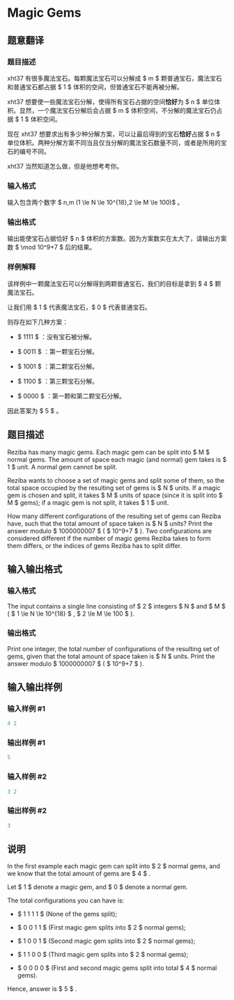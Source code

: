 # Magic Gems

## 题意翻译

### 题目描述

xht37 有很多魔法宝石。每颗魔法宝石可以分解成 $ m $ 颗普通宝石，魔法宝石和普通宝石都占据 $ 1 $ 体积的空间，但普通宝石不能再被分解。

xht37 想要使一些魔法宝石分解，使得所有宝石占据的空间**恰好**为 $ n $ 单位体积。显然，一个魔法宝石分解后会占据 $ m $ 体积空间，不分解的魔法宝石仍占据 $ 1 $ 体积空间。

现在 xht37 想要求出有多少种分解方案，可以让最后得到的宝石**恰好**占据 $ n $ 单位体积。两种分解方案不同当且仅当分解的魔法宝石数量不同，或者是所用的宝石的编号不同。

xht37 当然知道怎么做，但是他想考考你。

### 输入格式

输入包含两个数字 $ n,m (1 \le N \le 10^{18},2 \le M \le 100)$ 。

### 输出格式

输出能使宝石占据恰好 $ n $ 体积的方案数。因为方案数实在太大了，请输出方案数 $ \mod 10^9+7 $ 后的结果。

### 样例解释

该样例中一颗魔法宝石可以分解得到两颗普通宝石，我们的目标是拿到 $ 4 $ 颗魔法宝石。

让我们用 $ 1 $ 代表魔法宝石，$ 0 $ 代表普通宝石。

则存在如下几种方案：

* $ 1111 $ ：没有宝石被分解。

* $ 0011 $ ：第一颗宝石分解。

* $ 1001 $ ：第二颗宝石分解。

* $ 1100 $ ：第三颗宝石分解。

* $ 0000 $ ：第一颗和第二颗宝石分解。

因此答案为 $ 5 $ 。

## 题目描述

Reziba has many magic gems. Each magic gem can be split into $ M $ normal gems. The amount of space each magic (and normal) gem takes is $ 1 $ unit. A normal gem cannot be split.

Reziba wants to choose a set of magic gems and split some of them, so the total space occupied by the resulting set of gems is $ N $ units. If a magic gem is chosen and split, it takes $ M $ units of space (since it is split into $ M $ gems); if a magic gem is not split, it takes $ 1 $ unit.

How many different configurations of the resulting set of gems can Reziba have, such that the total amount of space taken is $ N $ units? Print the answer modulo $ 1000000007 $ ( $ 10^9+7 $ ). Two configurations are considered different if the number of magic gems Reziba takes to form them differs, or the indices of gems Reziba has to split differ.

## 输入输出格式

### 输入格式

The input contains a single line consisting of $ 2 $ integers $ N $ and $ M $ ( $ 1 \le N \le 10^{18} $ , $ 2 \le M \le 100 $ ).

### 输出格式

Print one integer, the total number of configurations of the resulting set of gems, given that the total amount of space taken is $ N $ units. Print the answer modulo $ 1000000007 $ ( $ 10^9+7 $ ).

## 输入输出样例

### 输入样例 #1

```cpp
4 2

```
### 输出样例 #1

```cpp
5

```
### 输入样例 #2

```cpp
3 2

```
### 输出样例 #2

```cpp
3

```
## 说明

In the first example each magic gem can split into $ 2 $ normal gems, and we know that the total amount of gems are $ 4 $ .

Let $ 1 $ denote a magic gem, and $ 0 $ denote a normal gem.

The total configurations you can have is:

- $ 1 1 1 1 $ (None of the gems split);

- $ 0 0 1 1 $ (First magic gem splits into $ 2 $ normal gems);

- $ 1 0 0 1 $ (Second magic gem splits into $ 2 $ normal gems);

- $ 1 1 0 0 $ (Third magic gem splits into $ 2 $ normal gems);

- $ 0 0 0 0 $ (First and second magic gems split into total $ 4 $ normal gems).

Hence, answer is $ 5 $ .

